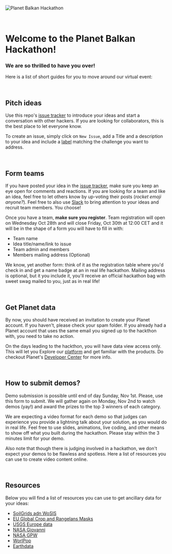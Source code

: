 ![Planet Balkan Hackathon](https://raw.githubusercontent.com/serbiancaseforspace/planet-balkan-hackathon/master/banner.png "Planet Balkan Hackathon")

<br>

# Welcome to the Planet Balkan Hackathon!

### We are so thrilled to have you over!

Here is a list of short guides for you to move around our virtual event:

<br>

## Pitch ideas
Use this repo's [issue tracker](https://github.com/serbiancaseforspace/planet-balkan-hackathon/issues) to introduce your ideas and start a conversation with other hackers. If you are looking for collaborators, this is the best place to let everyone know.

To create an issue, simply click on  `New Issue`,  add a Title and a description to your idea and include a [label](https://github.com/serbiancaseforspace/planet-balkan-hackathon/labels) matching the challenge you want to address.

<br>

## Form teams
If you have posted your idea in the [issue tracker](https://github.com/serbiancaseforspace/planet-balkan-hackathon/issues), make sure you keep an eye open for comments and reactions. If you are looking for a team and like an idea, feel free to let others know by up-voting their posts (_rocket emoji anyone?_). Feel free to also use [Slack](https://serbiancaseforspacehq.slack.com/) to bring attention to your ideas and recruit team members. You choose!

Once you have a team, **make sure you register**. Team registration will open on Wednesday Oct 28th and will close Friday, Oct 30th at 12:00 CET and it will be in the shape of a form you will have to fill in with:
- Team name
- Idea title/name/link to issue
- Team admin and members
- Members mailing address (Optional)

We know, yet another form: think of it as the registration table where you'd check in and get a name badge at an in real life hackathon. Mailing address is optional, but it you include it, you'll receive an official hackathon bag with sweet swag mailed to you, just as in real life! 

<br>

## Get Planet data
By now, you should have received an invitation to create your Planet account. If you haven't, please check your spam folder. If you already had a Planet account that uses the same email you signed up to the hackthon with, you need to take no action.

On the days leading to the hackthon, you will have data view access only. This will let you Explore our [platform](https://www.planet.com/explorer) and get familiar with the products. Do checkout Planet's [Developer Center](https://developers.planet.com/) for more info.

<br>


## How to submit demos?
[comment]: <> (TO-DO: Add link to form for demo submission)
Demo submission is possible until end of day Sunday, Nov 1st. Please, use this form to submit. We will gather again on Monday, Nov 2nd to watch demos (yay!) and award the prizes to the top 3 winners of each category. 

We are expecting a video format for each demo so that judges can experience you provide a lightning talk about your solution, as you would do in real life. Feel free to use slides, animations, live coding, and other means to show off what you built during the hackathon. Please stay within the 3 minutes limit for your demo.

Also note that though there is judging involved in a hackathon, we don't expect your demos to be flawless and spotless. Here a list of resources you can use to create video content online.

[comment]: <> (TO-DO: Add web resources for video)

<br>

## Resources
Below you will find a list of resources you can use to get ancillary data for your ideas: 

- [SoilGrids adn WoSIS](https://soilgrids.org/)
- [EU Global Crop and Rangelans Masks](https://data.europa.eu/euodp/en/data/dataset/jrc-10112-10005)
- [USGS Europe data](https://lpdaac.usgs.gov/product_search/?spatial_extents=Europe&view=cards&sort=title)
- [NASA Giovanni](https://giovanni.gsfc.nasa.gov/giovanni/#service=TmAvMp&starttime=&endtime=)
- [NASA GPW](https://sedac.ciesin.columbia.edu/data/collection/gpw-v4)
- [WorlPop](https://www.worldpop.org/)
- [Earthdata](https://search.earthdata.nasa.gov/search)


